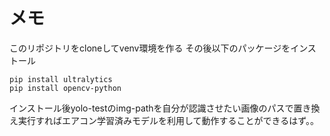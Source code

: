 # メモ
このリポジトリをcloneしてvenv環境を作る
その後以下のパッケージをインストール
~~~
pip install ultralytics
pip install opencv-python
~~~

インストール後yolo-testのimg-pathを自分が認識させたい画像のパスで置き換え実行すればエアコン学習済みモデルを利用して動作することができるはず。。
